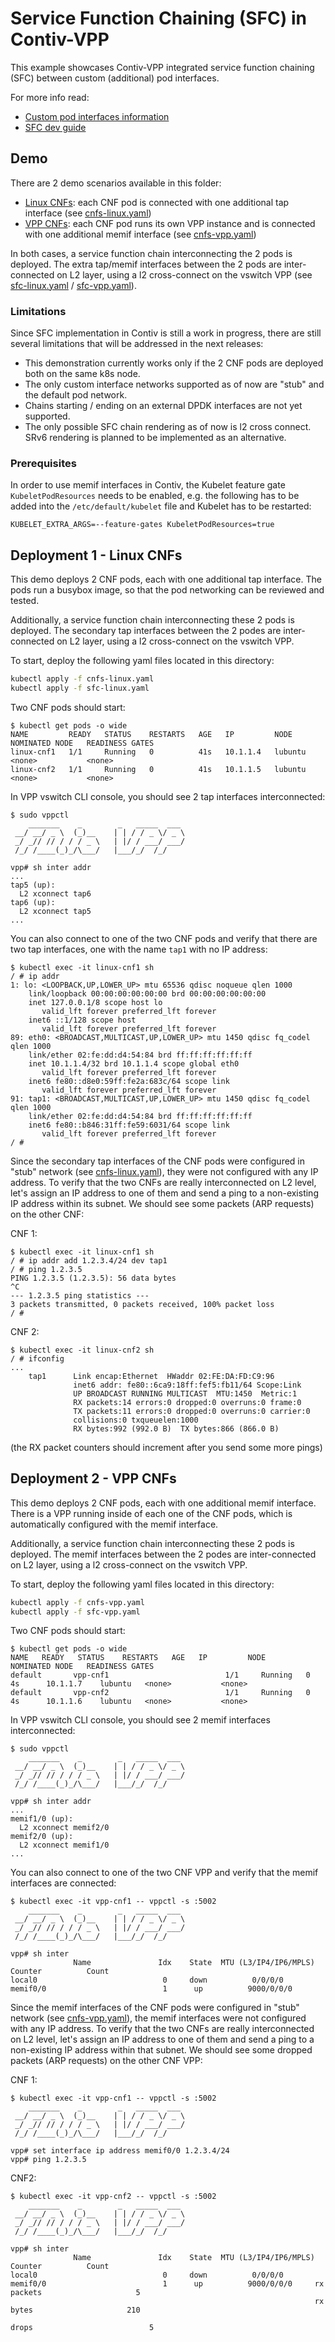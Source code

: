 # Service Function Chaining (SFC) in Contiv-VPP

This example showcases Contiv-VPP integrated service function chaining (SFC)
between custom (additional) pod interfaces.

For more info read:
 - [Custom pod interfaces information](../../../docs/operation/CUSTOM_POD_INTERFACES.md)
 - [SFC dev guide](../../../docs/dev-guide/SFC.md)
 
## Demo

There are 2 demo scenarios available in this folder:
- [Linux CNFs](#deployment-1---linux-cnfs): each CNF pod is connected with one additional 
tap interface  (see [cnfs-linux.yaml](cnfs-linux.yaml))
- [VPP CNFs](#deployment-2---vpp-cnfs): each CNF pod runs its own VPP instance and is 
connected with one additional memif interface (see [cnfs-vpp.yaml](cnfs-vpp.yaml))
 
In both cases, a service function chain interconnecting the 2 pods is deployed.
The extra tap/memif interfaces between the 2 pods are inter-connected on L2 layer,
using a l2 cross-connect on the vswitch VPP 
(see [sfc-linux.yaml](sfc-linux.yaml) / [sfc-vpp.yaml](sfc-vpp.yaml)).

### Limitations
 
Since SFC implementation in Contiv is still a work in progress, there are still several limitations
that will be addressed in the next releases:
- This demonstration currently works only if the 2 CNF pods are deployed both on the same k8s node. 
- The only custom interface networks supported as of now are "stub" and the default pod network.
- Chains starting / ending on an external DPDK interfaces are not yet supported.
- The only possible SFC chain rendering as of now is l2 cross connect. SRv6 rendering
is planned to be implemented as an alternative.
 
### Prerequisites
 
In order to use memif interfaces in Contiv, the Kubelet feature gate `KubeletPodResources`
needs to be enabled,  e.g. the following has to be added into the `/etc/default/kubelet` 
file and Kubelet has to be restarted:
```
KUBELET_EXTRA_ARGS=--feature-gates KubeletPodResources=true
```

## Deployment 1 - Linux CNFs
This demo deploys 2 CNF pods, each with one additional tap interface. 
The pods run a busybox image, so that the pod networking can be reviewed
and tested.
 
Additionally, a service function chain interconnecting these 2 pods is deployed.
The secondary tap interfaces between the 2 podes are inter-connected on L2 layer,
using a l2 cross-connect on the vswitch VPP.

To start, deploy the following yaml files located in this directory:
 ```bash
kubectl apply -f cnfs-linux.yaml
kubectl apply -f sfc-linux.yaml
```

Two CNF pods should start:
```
$ kubectl get pods -o wide
NAME         READY   STATUS    RESTARTS   AGE   IP         NODE      NOMINATED NODE   READINESS GATES
linux-cnf1   1/1     Running   0          41s   10.1.1.4   lubuntu   <none>           <none>
linux-cnf2   1/1     Running   0          41s   10.1.1.5   lubuntu   <none>           <none>
```

In VPP vswitch CLI console, you should see 2 tap interfaces interconnected:
```
$ sudo vppctl
    _______    _        _   _____  ___ 
 __/ __/ _ \  (_)__    | | / / _ \/ _ \
 _/ _// // / / / _ \   | |/ / ___/ ___/
 /_/ /____(_)_/\___/   |___/_/  /_/    

vpp# sh inter addr
...
tap5 (up):
  L2 xconnect tap6
tap6 (up):
  L2 xconnect tap5
...
```

You can also connect to one of the two CNF pods and verify that 
there are two tap interfaces, one with the name `tap1` with no IP address:
```
$ kubectl exec -it linux-cnf1 sh
/ # ip addr
1: lo: <LOOPBACK,UP,LOWER_UP> mtu 65536 qdisc noqueue qlen 1000
    link/loopback 00:00:00:00:00:00 brd 00:00:00:00:00:00
    inet 127.0.0.1/8 scope host lo
       valid_lft forever preferred_lft forever
    inet6 ::1/128 scope host 
       valid_lft forever preferred_lft forever
89: eth0: <BROADCAST,MULTICAST,UP,LOWER_UP> mtu 1450 qdisc fq_codel qlen 1000
    link/ether 02:fe:dd:d4:54:84 brd ff:ff:ff:ff:ff:ff
    inet 10.1.1.4/32 brd 10.1.1.4 scope global eth0
       valid_lft forever preferred_lft forever
    inet6 fe80::d8e0:59ff:fe2a:683c/64 scope link 
       valid_lft forever preferred_lft forever
91: tap1: <BROADCAST,MULTICAST,UP,LOWER_UP> mtu 1450 qdisc fq_codel qlen 1000
    link/ether 02:fe:dd:d4:54:84 brd ff:ff:ff:ff:ff:ff
    inet6 fe80::b846:31ff:fe59:6031/64 scope link 
       valid_lft forever preferred_lft forever
/ # 
```

Since the secondary tap interfaces of the CNF pods were configured in "stub" network 
(see [cnfs-linux.yaml](cnfs-linux.yaml)), they were not configured with any IP address. 
To verify that the two CNFs are really interconnected
on L2 level, let's assign an IP address to one of them and send a ping to a non-existing
IP address within its subnet. We should see some packets (ARP requests) on the other CNF:

CNF 1:
```
$ kubectl exec -it linux-cnf1 sh
/ # ip addr add 1.2.3.4/24 dev tap1
/ # ping 1.2.3.5
PING 1.2.3.5 (1.2.3.5): 56 data bytes
^C
--- 1.2.3.5 ping statistics ---
3 packets transmitted, 0 packets received, 100% packet loss
/ # 
```

CNF 2:
```
$ kubectl exec -it linux-cnf2 sh
/ # ifconfig 
...
    tap1      Link encap:Ethernet  HWaddr 02:FE:DA:FD:C9:96  
              inet6 addr: fe80::6ca9:18ff:fef5:fb11/64 Scope:Link
              UP BROADCAST RUNNING MULTICAST  MTU:1450  Metric:1
              RX packets:14 errors:0 dropped:0 overruns:0 frame:0
              TX packets:11 errors:0 dropped:0 overruns:0 carrier:0
              collisions:0 txqueuelen:1000 
              RX bytes:992 (992.0 B)  TX bytes:866 (866.0 B)
```
(the RX packet counters should increment after you send some more pings)


## Deployment 2 - VPP CNFs
This demo deploys 2 CNF pods, each with one additional memif interface. 
There is a VPP running inside of each one of the CNF pods, which is automatically
configured with the memif interface.
 
Additionally, a service function chain interconnecting these 2 pods is deployed.
The memif interfaces between the 2 podes are inter-connected on L2 layer,
using a l2 cross-connect on the vswitch VPP.


To start, deploy the following yaml files located in this directory:
 ```bash
kubectl apply -f cnfs-vpp.yaml
kubectl apply -f sfc-vpp.yaml
```

Two CNF pods should start:
```
$ kubectl get pods -o wide
NAME   READY   STATUS    RESTARTS   AGE   IP         NODE      NOMINATED NODE   READINESS GATES
default       vpp-cnf1                          1/1     Running   0          4s      10.1.1.7    lubuntu   <none>           <none>
default       vpp-cnf2                          1/1     Running   0          4s      10.1.1.6    lubuntu   <none>           <none>
```

In VPP vswitch CLI console, you should see 2 memif interfaces interconnected:
```
$ sudo vppctl
    _______    _        _   _____  ___ 
 __/ __/ _ \  (_)__    | | / / _ \/ _ \
 _/ _// // / / / _ \   | |/ / ___/ ___/
 /_/ /____(_)_/\___/   |___/_/  /_/    

vpp# sh inter addr
...
memif1/0 (up):
  L2 xconnect memif2/0
memif2/0 (up):
  L2 xconnect memif1/0
...
```

You can also connect to one of the two CNF VPP and verify that 
the memif interfaces are connected:
```
$ kubectl exec -it vpp-cnf1 -- vppctl -s :5002
    _______    _        _   _____  ___ 
 __/ __/ _ \  (_)__    | | / / _ \/ _ \
 _/ _// // / / / _ \   | |/ / ___/ ___/
 /_/ /____(_)_/\___/   |___/_/  /_/    

vpp# sh inter     
              Name               Idx    State  MTU (L3/IP4/IP6/MPLS)     Counter          Count     
local0                            0     down          0/0/0/0       
memif0/0                          1      up          9000/0/0/0     
```

Since the memif interfaces of the CNF pods were configured in "stub" network 
(see [cnfs-vpp.yaml](cnfs-vpp.yaml)), the memif interfaces were not configured 
with any IP address. To verify that the two CNFs are really interconnected
on L2 level, let's assign an IP address to one of them and send a ping to a non-existing
IP address within that subnet. We should see some dropped packets (ARP requests) 
on the other CNF VPP:

CNF 1:
```
$ kubectl exec -it vpp-cnf1 -- vppctl -s :5002
    _______    _        _   _____  ___ 
 __/ __/ _ \  (_)__    | | / / _ \/ _ \
 _/ _// // / / / _ \   | |/ / ___/ ___/
 /_/ /____(_)_/\___/   |___/_/  /_/    

vpp# set interface ip address memif0/0 1.2.3.4/24
vpp# ping 1.2.3.5
```

CNF2:
```
$ kubectl exec -it vpp-cnf2 -- vppctl -s :5002
    _______    _        _   _____  ___ 
 __/ __/ _ \  (_)__    | | / / _ \/ _ \
 _/ _// // / / / _ \   | |/ / ___/ ___/
 /_/ /____(_)_/\___/   |___/_/  /_/    

vpp# sh inter
              Name               Idx    State  MTU (L3/IP4/IP6/MPLS)     Counter          Count     
local0                            0     down          0/0/0/0       
memif0/0                          1      up          9000/0/0/0     rx packets                     5
                                                                    rx bytes                     210
                                                                    drops                          5
```
